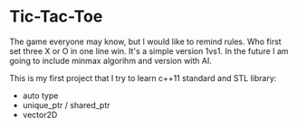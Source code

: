 # Tic-Tac-Toe
The game everyone may know, but I would like to remind rules. Who first set three X or O in one line win. It's a simple version 1vs1. In the future I am going to include minmax algorihm and version with AI.

This is my first project that I try to learn c++11 standard and STL library:
* auto type
* unique_ptr / shared_ptr
* vector2D
